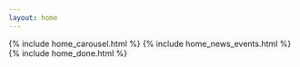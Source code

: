 ```yaml
---
layout: home
---
```


<div class="home">
  {% include home_carousel.html %}
  {% include home_news_events.html %}
  {% include home_done.html %}
</div>

